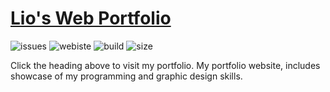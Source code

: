 # [Lio's Web Portfolio](https://lioqing.github.io/web-portfolio/)

![issues](https://img.shields.io/github/issues/LioQing/web-portfolio)
![webiste](https://img.shields.io/website?url=https%3A%2F%2Flioqing.github.io%2Fweb-portfolio%2F)
![build](https://img.shields.io/github/actions/workflow/status/LioQing/web-portfolio/main.yml)
![size](https://img.shields.io/github/repo-size/LioQing/web-portfolio)

Click the heading above to visit my portfolio.
My portfolio website, includes showcase of my programming and graphic design skills.
